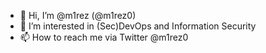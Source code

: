 - 👋 Hi, I’m @m1rez (@m1rez0)
- 👀 I’m interested in (Sec)DevOps and Information Security
- 📫 How to reach me via Twitter @m1rez0

<!---
m1rez/m1rez is a ✨ special ✨ repository because its `README.md` (this file) appears on your GitHub profile.
You can click the Preview link to take a look at your changes.
--->
